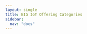 ```yaml
---
layout: single
title: BIG IoT Offering Categories
sidebar: 
  nav: "docs"
--- 
```

<p>
  <ul id="root" style="font-size: 0.7em;">
  </ul>
</p>

<script type="text/javascript">
  // TODO fetch from SPARQL endpoint?
  // query: select ?parent ?child where { graph <http://big-iot.eu/ontologies#> { ?parent <http://www.w3.org/2004/02/skos/core#narrower> ?child . } }
var sparql = { "head": { "link": [], "vars": ["parent", "child"] }, "results": { "distinct": false, "ordered": true, "bindings": [ { "parent": { "type": "uri", "value": "urn:big-iot:TrafficCategory" }	, "child": { "type": "uri", "value": "urn:big-iot:AccidentCategory" }}, { "parent": { "type": "uri", "value": "urn:big-iot:TrafficCategory" }	, "child": { "type": "uri", "value": "urn:big-iot:TrafficObstacleCategory" }}, { "parent": { "type": "uri", "value": "urn:big-iot:PollutionIndicatorCategory" }	, "child": { "type": "uri", "value": "urn:big-iot:AirPollutionIndicatorCategory" }}, { "parent": { "type": "uri", "value": "urn:big-iot:TransportationCategory" }	, "child": { "type": "uri", "value": "urn:big-iot:BikeSharingStationCategory" }}, { "parent": { "type": "uri", "value": "urn:big-iot:TransportationCategory" }	, "child": { "type": "uri", "value": "urn:big-iot:BusCategory" }}, { "parent": { "type": "uri", "value": "urn:big-iot:TransportationCategory" }	, "child": { "type": "uri", "value": "urn:big-iot:CarDiagnosticsCategory" }}, { "parent": { "type": "uri", "value": "urn:big-iot:TransportationCategory" }	, "child": { "type": "uri", "value": "urn:big-iot:LocationTrackingCategory" }}, { "parent": { "type": "uri", "value": "urn:big-iot:GHGCategory" }	, "child": { "type": "uri", "value": "urn:big-iot:CH4Category" }}, { "parent": { "type": "uri", "value": "urn:big-iot:GHGCategory" }	, "child": { "type": "uri", "value": "urn:big-iot:CO2Category" }}, { "parent": { "type": "uri", "value": "urn:big-iot:AirPollutionIndicatorCategory" }	, "child": { "type": "uri", "value": "urn:big-iot:COCategory" }}, { "parent": { "type": "uri", "value": "urn:big-iot:MobilityFeatureCategory" }	, "child": { "type": "uri", "value": "urn:big-iot:ChargingCategory" }}, { "parent": { "type": "uri", "value": "urn:big-iot:ChargingCategory" }	, "child": { "type": "uri", "value": "urn:big-iot:ChargingPointCategory" }}, { "parent": { "type": "uri", "value": "urn:big-iot:ChargingCategory" }	, "child": { "type": "uri", "value": "urn:big-iot:ChargingStationCategory" }}, { "parent": { "type": "uri", "value": "urn:big-iot:MobilityFeatureCategory" }	, "child": { "type": "uri", "value": "urn:big-iot:PeopleDensityEstimationCategory" }}, { "parent": { "type": "uri", "value": "urn:big-iot:PeopleDensityEstimationCategory" }	, "child": { "type": "uri", "value": "urn:big-iot:PeopleDensityInAreaCategory" }}, { "parent": { "type": "uri", "value": "urn:big-iot:PeopleDensityEstimationCategory" }	, "child": { "type": "uri", "value": "urn:big-iot:PeopleDensityOnBusCategory" }}, { "parent": { "type": "uri", "value": "urn:big-iot:PeopleDensityEstimationCategory" }	, "child": { "type": "uri", "value": "urn:big-iot:PeopleMobilityWithinAreaCategory" }}, { "parent": { "type": "uri", "value": "urn:big-iot:allOfferingsCategory" }	, "child": { "type": "uri", "value": "urn:big-iot:EnvironmentalIndicatorCategory" }}, { "parent": { "type": "uri", "value": "urn:big-iot:AirPollutionIndicatorCategory" }	, "child": { "type": "uri", "value": "urn:big-iot:GHGCategory" }}, { "parent": { "type": "uri", "value": "urn:big-iot:allOfferingsCategory" }	, "child": { "type": "uri", "value": "urn:big-iot:MobilityFeatureCategory" }}, { "parent": { "type": "uri", "value": "urn:big-iot:GHGCategory" }	, "child": { "type": "uri", "value": "urn:big-iot:N2OCategory" }}, { "parent": { "type": "uri", "value": "urn:big-iot:AirPollutionIndicatorCategory" }	, "child": { "type": "uri", "value": "urn:big-iot:NO2Category" }}, { "parent": { "type": "uri", "value": "urn:big-iot:PollutionIndicatorCategory" }	, "child": { "type": "uri", "value": "urn:big-iot:NoisePollutionIndicatorCategory" }}, { "parent": { "type": "uri", "value": "urn:big-iot:AirPollutionIndicatorCategory" }	, "child": { "type": "uri", "value": "urn:big-iot:O3Category" }}, { "parent": { "type": "uri", "value": "urn:big-iot:PMCategory" }	, "child": { "type": "uri", "value": "urn:big-iot:PM10Category" }}, { "parent": { "type": "uri", "value": "urn:big-iot:PMCategory" }	, "child": { "type": "uri", "value": "urn:big-iot:PM25Category" }}, { "parent": { "type": "uri", "value": "urn:big-iot:AirPollutionIndicatorCategory" }	, "child": { "type": "uri", "value": "urn:big-iot:PMCategory" }}, { "parent": { "type": "uri", "value": "urn:big-iot:MobilityFeatureCategory" }	, "child": { "type": "uri", "value": "urn:big-iot:ParkingCategory" }}, { "parent": { "type": "uri", "value": "urn:big-iot:ParkingCategory" }	, "child": { "type": "uri", "value": "urn:big-iot:ParkingSiteCategory" }}, { "parent": { "type": "uri", "value": "urn:big-iot:ParkingCategory" }	, "child": { "type": "uri", "value": "urn:big-iot:ParkingSpaceCategory" }}, { "parent": { "type": "uri", "value": "urn:big-iot:EnvironmentalIndicatorCategory" }	, "child": { "type": "uri", "value": "urn:big-iot:PollutionIndicatorCategory" }}, { "parent": { "type": "uri", "value": "urn:big-iot:AirPollutionIndicatorCategory" }	, "child": { "type": "uri", "value": "urn:big-iot:SO2Category" }}, { "parent": { "type": "uri", "value": "urn:big-iot:MobilityFeatureCategory" }	, "child": { "type": "uri", "value": "urn:big-iot:TrafficCategory" }}, { "parent": { "type": "uri", "value": "urn:big-iot:MobilityFeatureCategory" }	, "child": { "type": "uri", "value": "urn:big-iot:TransportationCategory" }}, { "parent": { "type": "uri", "value": "urn:big-iot:PollutionIndicatorCategory" }	, "child": { "type": "uri", "value": "urn:big-iot:WaterPollutionIndicatorCategory" }} ] } };
</script>

<script type="text/javascript">
  function element(category) {
    var label = category.replace('urn:big-iot:', '')
                        .replace('Category', '')
                        .replace(/([A-Z])([a-z]+)/g, " $1$2");

    var e = document.createElement("li");
    e.innerHTML = label + ': <code>' + category + "</code><ul></ul>";
    return e;
  }

  var elements = {};

  sparql.results.bindings.forEach(b => {
    var parent = b.parent.value;
    var child = b.child.value;

    if (!elements[parent]) {
      elements[parent] = element(parent);
    }

    if (!elements[child]) {
      elements[child] = element(child);
    }

    elements[parent].querySelector("ul").appendChild(elements[child]);
  });

  var root = document.getElementById("root");
  root.appendChild(elements["urn:big-iot:allOfferingsCategory"]);
</script>
